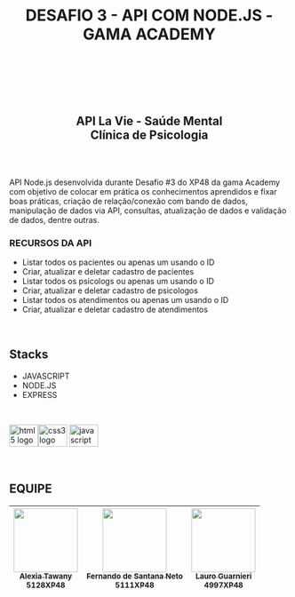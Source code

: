# <p align="center">DESAFIO 3 - API COM NODE.JS - GAMA ACADEMY</p></br>
</br>

## <p align="center">API La Vie - Saúde Mental </br>Clínica de Psicologia</p></br>


API Node.js desenvolvida durante Desafio #3 do XP48 da gama Academy com objetivo de colocar em prática os conhecimentos aprendidos e fixar boas práticas, criação de relação/conexão com bando de dados, manipulação de dados via API, consultas, atualização de dados e validação de dados, dentre outras.
</br>

### RECURSOS DA API

- Listar todos os pacientes ou apenas um usando o ID
- Criar, atualizar e deletar cadastro de pacientes
- Listar todos os psicologs ou apenas um usando o ID
- Criar, atualizar e deletar cadastro de psicologos
- Listar todos os atendimentos ou apenas um usando o ID
- Criar, atualizar e deletar cadastro de atendimentos


</br>

## Stacks

- JAVASCRIPT
- NODE.JS
- EXPRESS


</br>

<img src="https://cdn.jsdelivr.net/gh/devicons/devicon/icons/javascript/javascript-original.svg" height="40" width="52" alt="html5 logo"  /><img src="https://cdn.jsdelivr.net/gh/devicons/devicon/icons/nodejs/nodejs-original.svg" height="40" width="52" alt="css3 logo"  />
<img src="https://cdn.jsdelivr.net/gh/devicons/devicon/icons/express/express-original.svg" height="40" width="52" alt="javascript logo"  />


<br>



## EQUIPE

| [<img src="https://avatars.githubusercontent.com/alexiatawanysil" width=115><br><sub>Alexia Tawany</sub><br><sub>5128XP48</sub>](https://github.com/alexiatawanysil) |  [<img src="https://avatars.githubusercontent.com/fesantananeto" width=115><br><sub>Fernando de Santana Neto</sub><br><sub>5111XP48</sub>](https://github.com/fesantananeto) |  [<img src="https://avatars.githubusercontent.com/" width=115><br><sub>Lauro Guarnieri</sub></br><sub>4997XP48</sub>](https://github.com/) | 
| :---: | :---: | :---: | 